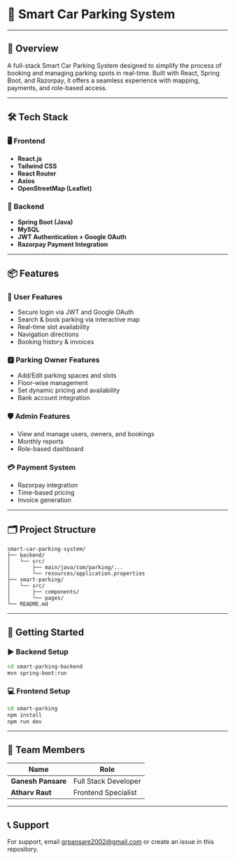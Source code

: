 # 🚗 Smart Car Parking System

---

## 📖 Overview

A full-stack Smart Car Parking System designed to simplify the process of booking and managing parking spots in real-time. Built with React, Spring Boot, and Razorpay, it offers a seamless experience with mapping, payments, and role-based access.

---

## 🛠️ Tech Stack

### 🖥️ Frontend
- **React.js**
- **Tailwind CSS**
- **React Router**
- **Axios**
- **OpenStreetMap (Leaflet)**

### 🧠 Backend
- **Spring Boot (Java)**
- **MySQL**
- **JWT Authentication + Google OAuth**
- **Razorpay Payment Integration**

---

## 📦 Features

### 🚙 User Features
- Secure login via JWT and Google OAuth
- Search & book parking via interactive map
- Real-time slot availability
- Navigation directions
- Booking history & invoices

### 🅿️ Parking Owner Features
- Add/Edit parking spaces and slots
- Floor-wise management
- Set dynamic pricing and availability
- Bank account integration

### 🛡️ Admin Features
- View and manage users, owners, and bookings
- Monthly reports
- Role-based dashboard

### 💳 Payment System
- Razorpay integration
- Time-based pricing
- Invoice generation

---

## 🗂️ Project Structure

```
smart-car-parking-system/
├── backend/
│   └── src/
│       ├── main/java/com/parking/...
│       └── resources/application.properties
├── smart-parking/
│   └── src/
│       ├── components/
│       └── pages/
└── README.md
```

---

## 🚀 Getting Started

### ▶️ Backend Setup

```bash
cd smart-parking-backend
mvn spring-boot:run
```

### 💻 Frontend Setup

```bash
cd smart-parking
npm install
npm run dev
```

---

## 🤝 Team Members

| Name | Role |
|------|------|
| **Ganesh Pansare** | Full Stack Developer |
| **Atharv Raut** | Frontend Specialist |

---


## 📞 Support

For support, email grpansare2002@gmail.com or create an issue in this repository.
